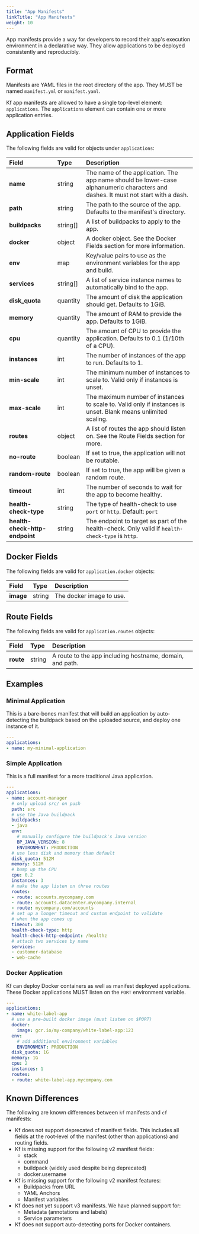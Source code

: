 ```yaml
---
title: "App Manifests"
linkTitle: "App Manifests"
weight: 10
---
```


App manifests provide a way for developers to record their app's execution environment in a declarative way.
They allow applications to be deployed consistently and reproducibly.

## Format

Manifests are YAML files in the root directory of the app. They MUST be named `manifest.yml` or `manifest.yaml`.

Kf app manifests are allowed to have a single top-level element: `applications`.
The `applications` element can contain one or more application entries.

## Application Fields

The following fields are valid for objects under `applications`:

| Field | Type | Description |
|:------|:-----|:------------|
| **name** | string | The name of the application. The app name should be lower-case alphanumeric characters and dashes. It must not start with a dash. |
| **path** | string | The path to the source of the app. Defaults to the manifest's directory. |
| **buildpacks** | string[] | A list of buildpacks to apply to the app. |
| **docker** | object | A docker object. See the Docker Fields section for more information. |
| **env** | map | Key/value pairs to use as the environment variables for the app and build. |
| **services** | string[] | A list of service instance names to automatically bind to the app. |
| **disk_quota** | quantity | The amount of disk the application should get. Defaults to 1GiB. |
| **memory** | quantity | The amount of RAM to provide the app. Defaults to 1GiB. |
| **cpu** | quantity | The amount of CPU to provide the application. Defaults to 0.1 (1/10th of a CPU). |
| **instances** | int | The number of instances of the app to run. Defaults to 1. |
| **min-scale** | int | The minimum number of instances to scale to. Valid only if instances is unset. |
| **max-scale** | int | The maximum number of instances to scale to. Valid only if instances is unset. Blank means unlimited scaling. |
| **routes** | object | A list of routes the app should listen on. See the Route Fields section for more. |
| **no-route** | boolean | If set to true, the application will not be routable. |
| **random-route** | boolean | If set to true, the app will be given a random route. |
| **timeout** | int | The number of seconds to wait for the app to become healthy. |
| **health-check-type** | string | The type of health-check to use `port` or `http`. Default: `port` |
| **health-check-http-endpoint** | string | The endpoint to target as part of the health-check. Only valid if `health-check-type` is `http`. |


## Docker Fields

The following fields are valid for `application.docker` objects:

| Field | Type | Description |
|:------|:-----|:------------|
| **image** | string | The docker image to use. |

## Route Fields

The following fields are valid for `application.routes` objects:

| Field | Type | Description |
|:------|:-----|:------------|
| **route** | string | A route to the app including hostname, domain, and path. |

## Examples

### Minimal Application

This is a bare-bones manifest that will build an application by auto-detecting
the buildpack based on the uploaded source, and deploy one instance of it.

``` yaml
---
applications:
- name: my-minimal-application
```

### Simple Application

This is a full manifest for a more traditional Java application.

``` yaml
---
applications:
- name: account-manager
  # only upload src/ on push
  path: src
  # use the Java buildpack
  buildpacks:
  - java
  env:
    # manually configure the buildpack's Java version
    BP_JAVA_VERSION: 8
    ENVIRONMENT: PRODUCTION
  # use less disk and memory than default
  disk_quota: 512M
  memory: 512M
  # bump up the CPU
  cpu: 0.2
  instances: 3
  # make the app listen on three routes
  routes:
  - route: accounts.mycompany.com
  - route: accounts.datacenter.mycompany.internal
  - route: mycompany.com/accounts
  # set up a longer timeout and custom endpoint to validate
  # when the app comes up
  timeout: 300
  health-check-type: http
  health-check-http-endpoint: /healthz
  # attach two services by name
  services:
  - customer-database
  - web-cache
```

### Docker Application

Kf can deploy Docker containers as well as manifest deployed applications.
These Docker applications MUST listen on the `PORT` environment variable.

``` yaml
---
applications:
- name: white-label-app
  # use a pre-built docker image (must listen on $PORT)
  docker:
    image: gcr.io/my-company/white-label-app:123
  env:
    # add additional environment variables
    ENVIRONMENT: PRODUCTION
  disk_quota: 1G
  memory: 1G
  cpu: 2
  instances: 1
  routes:
  - route: white-label-app.mycompany.com
```

## Known Differences

The following are known differences between `kf` manifests and `cf` manifests:

* Kf does not support deprecated cf manifest fields. This includes all fields at the root-level of the manifest (other than applications) and routing fields.
* Kf is missing support for the following v2 manifest fields:
  * stack
  * command
  * buildpack (widely used despite being deprecated)
  * docker.username
* Kf is missing support for the following v2 manifest features:
  * Buildpacks from URL
  * YAML Anchors
  * Manifest variables
* Kf does not yet support v3 manifests. We have planned support for:
  * Metadata (annotations and labels)
  * Service parameters
* Kf does not support auto-detecting ports for Docker containers.
